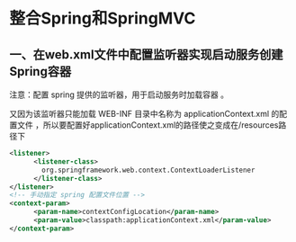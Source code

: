 # 整合Spring和SpringMVC

## 一、在web.xml文件中配置监听器实现启动服务创建Spring容器

注意：配置 spring 提供的监听器，用于启动服务时加载容器 。

又因为该监听器只能加载 WEB-INF 目录中名称为 applicationContext.xml 的配置文件 ，所以要配置好applicationContext.xml的路径使之变成在/resources路径下

```xml
<listener>
      <listener-class>
        org.springframework.web.context.ContextLoaderListener
      </listener-class>
</listener>
<!-- 手动指定 spring 配置文件位置 -->
<context-param>
      <param-name>contextConfigLocation</param-name>
      <param-value>classpath:applicationContext.xml</param-value>
</context-param>
```

